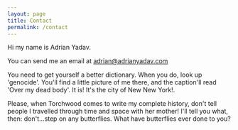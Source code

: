 ```yaml
---
layout: page
title: Contact
permalink: /contact
---
```


Hi my name is Adrian Yadav.

You can send me an email at adrian@adrianyadav.com

You need to get yourself a better dictionary. When you do, look up 'genocide'. You'll find a little picture of me there, and the caption'll read 'Over my dead body'. It is! It's the city of New New York!.

Please, when Torchwood comes to write my complete history, don't tell people I travelled through time and space with her mother! I'll tell you what, then: don't...step on any butterflies. What have butterflies ever done to you?
